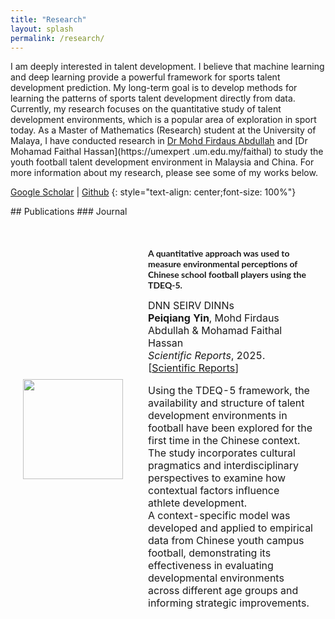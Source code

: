 ```yaml
---
title: "Research"
layout: splash
permalink: /research/
---
```

I am deeply interested in talent development. I believe that machine learning and deep learning provide a powerful framework for sports talent development prediction. My long-term goal is to develop methods for learning the patterns of sports talent development directly from data. Currently, my research focuses on the quantitative study of talent development environments, which is a popular area of exploration in sport today. As a Master of Mathematics (Research) student at the University of Malaya, I have conducted research in [Dr Mohd Firdaus Abdullah](https://umexpert.um.edu.my/firdaus-abdullah) and [Dr Mohamad Faithal Hassan](https://umexpert .um.edu.my/faithal) to study the youth football talent development environment in Malaysia and China. For more information about my research, please see some of my works below.

[Google Scholar](https://scholar.google.com/citations?hl=zh-CN&user=Gpg5CJkAAAAJ) \|
[Github](https://github.com/yinpeiqiang)
{: style="text-align: center;font-size: 100%"}


<!-- style -->
<link rel="stylesheet" href="/assets/css/styles.css">
## Publications
### Journal

<!-- New Publication: The key factors of talent development environment for campus football athletes in China -->
<table style="width:100%;border:0px;border-spacing:0px;border-collapse:separate;margin-right:auto;margin-left:auto;">
    <tbody>
      <tr>
        <td style="padding:20px;width:25%;vertical-align:middle">
          <div>
            <!-- Updated Image Path -->
            <img src='/images/DINNs.jpg' width="160">
          </div>
        </td>
        <td style="padding:20px;width:75%;vertical-align:middle">
          <p style="font-family:'Lato',Verdana,Helvetica,sans-serif; font-size:14px;font-weight:700">
            A quantitative approach was used to measure environmental perceptions of Chinese school football players using the TDEQ-5.
          </p>
          <div class="skills">
            <span class="skill">DNN</span>
            <span class="skill">SEIRV</span>
            <span class="skill">DINNs</span>
          </div>
          <strong>Peiqiang Yin</strong>, Mohd Firdaus Abdullah & Mohamad Faithal Hassan
          <br>
          <em>Scientific Reports</em>, 2025.
          <br>
          [<a href="https://www.nature.com/articles/s41598-025-85440-1" target="_blank" rel="noopener noreferrer">Scientific Reports</a>]
          <br>
          <p>
            Using the TDEQ-5 framework, the availability and structure of talent development environments in football have been explored for the first time in the Chinese context. The study incorporates cultural pragmatics and interdisciplinary perspectives to examine how contextual factors influence athlete development.<br>
          A context-specific model was developed and applied to empirical data from Chinese youth campus football, demonstrating its effectiveness in evaluating developmental environments across different age groups and informing strategic improvements.
          </p>
        </td>
      </tr>
    </tbody>
</table> 




<!-- ## Misc 
<table style="width:100%;border:0px;border-spacing:0px;border-collapse:separate;margin-right:auto;margin-left:auto;">
        <tbody>
           <tr bgcolor="#ffffd0"> 
          <tr>
            <td style="padding:20px;width:25%;vertical-align:middle">
              <div>
                <img src='/images/paper-images/robot-nav.png' width="160">
              </div>
            </td>
            <td style="padding:20px;width:75%;vertical-align:middle">
              <p style="font-family:'Lato',Verdana,Helvetica,sans-serif; font-size:14px;font-weight:700">
              Natural Language and Gesture Control for Robot Navigation
              </p>
              <div class="skills">
                <span class="skill">NLP</span>
                <span class="skill">gesture control</span>
                <span class="skill">navigation</span>
                <span class="skill">robotics simulation</span>
              </div>
              <a href="https://www.linkedin.com/in/ronald-baker-a978801b4/">Ronald Baker</a>,
              <strong>Zhiyuan Zhou</strong>,
              <a href="https://cs.brown.edu/people/stellex/">Stefanie Tellex</a>,
              <br>
				<em>final paper for Brown's Collaborative Robotics CS2951K</em>, Spring 2020.
              <br>
              [<a href="../pdfs/papers/nl-gesture-paper.pdf">paper</a>]
              [<a href="https://drive.google.com/file/d/1n_2syscPwRcwtKXXp40UMu6Vl1x3uDok/view?usp=sharing">demo video</a>]
              <br>
              <p>Created a pipeline that enables a robot to navigate to a destination more accurately, using pointing gestures to corroborate natural language commands.<br>
              </p>
            </td>
          </tr>
        </tbody>
</table>  -->
